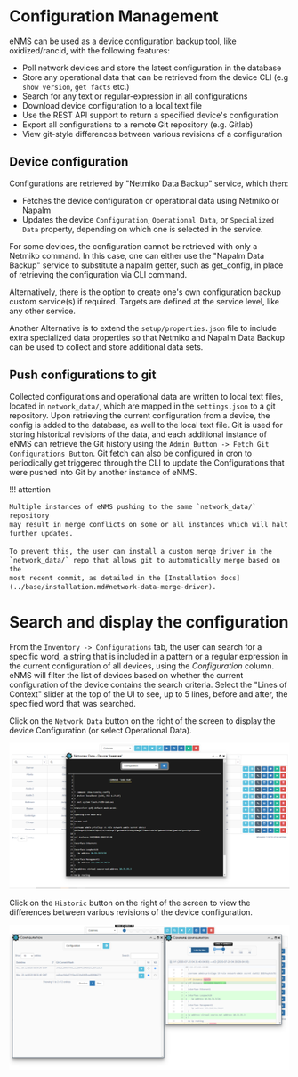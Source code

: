 # Configuration Management

eNMS can be used as a device configuration backup tool, like oxidized/rancid, with the following features:

-   Poll network devices and store the latest configuration in the
    database
-   Store any operational data that can be retrieved from the device
    CLI (e.g `show version`, `get facts` etc.)
-   Search for any text or regular-expression in all configurations
-   Download device configuration to a local text file
-   Use the REST API support to return a specified device's
    configuration
-   Export all configurations to a remote Git repository (e.g. Gitlab)
-   View git-style differences between various revisions of a
    configuration

## Device configuration

Configurations are retrieved by "Netmiko Data Backup" service, which then:

- Fetches the device configuration or operational data using Netmiko or Napalm 
- Updates the device `Configuration`, `Operational Data`, or `Specialized
  Data` property, depending on which one is selected in the service.

For some devices, the configuration cannot be retrieved with only a
Netmiko command. In this case, one can either use the "Napalm Data
Backup" service to substitute a napalm getter, such as get_config, in
place of retrieving the configuration via CLI command. 

Alternatively, there is the option to create one's own configuration backup 
custom service(s) if required. Targets are defined at the service level, like
any other service.

Another Alternative is to extend the `setup/properties.json` file to include
extra specialized data properties so that Netmiko and Napalm Data Backup can
be used to collect and store additional data sets.

## Push configurations to git

Collected configurations and operational data are written to local text files,
located in `network_data/`, which are mapped in the `settings.json` to a git
repository. Upon retrieving the current configuration from a device, the
config is added to the database, as well to the local text file. Git is
used for storing historical revisions of the data, and each additional
instance of eNMS can retrieve the Git history using the
`Admin Button -> Fetch Git Configurations Button`. Git fetch can also be
configured in cron to periodically get triggered through the CLI to
update the Configurations that were pushed into Git by another instance
of eNMS.

!!! attention

    Multiple instances of eNMS pushing to the same `network_data/` repository
    may result in merge conflicts on some or all instances which will halt
    further updates. 

    To prevent this, the user can install a custom merge driver in the
    `network_data/` repo that allows git to automatically merge based on the
    most recent commit, as detailed in the [Installation docs](../base/installation.md#network-data-merge-driver).

# Search and display the configuration

From the `Inventory -> Configurations` tab, the user can search for a specific 
word, a string that is included in a pattern or a regular expression in 
the current configuration of all devices, using the *Configuration*
column. eNMS will filter the list of devices based on whether the
current configuration of the device contains the search criteria. Select
the "Lines of Context" slider at the top of the UI to see, up to 5
lines, before and after, the specified word that was searched.

Click on the `Network Data` button on the right of the screen to
display the device Configuration (or select Operational Data).

![Configuration Search.](../_static/base/configuration_search.png)

Click on the `Historic` button on the right of the screen to
view the differences between various revisions of the device
configuration.

![Configuration Comparison.](../_static/base/configuration_history.png)

